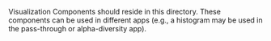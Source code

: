 Visualization Components should reside in this directory. These components can be used in different apps (e.g., a histogram may be used in the pass-through or alpha-diversity app).
